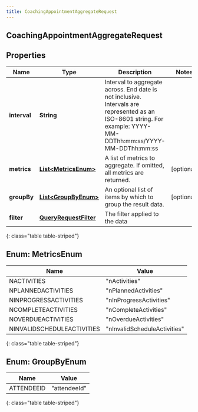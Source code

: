```yaml
---
title: CoachingAppointmentAggregateRequest
---
```


## CoachingAppointmentAggregateRequest

## Properties

| Name         | Type                                                                 | Description                                                                                                                                                    | Notes      |
| ------------ | -------------------------------------------------------------------- | -------------------------------------------------------------------------------------------------------------------------------------------------------------- | ---------- |
| **interval** | <!----><!---->**String**<!---->                                      | Interval to aggregate across. End date is not inclusive. Intervals are represented as an ISO-8601 string. For example: YYYY-MM-DDThh:mm:ss/YYYY-MM-DDThh:mm:ss |            |
| **metrics**  | <!---->[**List&lt;MetricsEnum&gt;**](#MetricsEnum)<!---->            | A list of metrics to aggregate. If omitted, all metrics are returned.                                                                                          | [optional] |
| **groupBy**  | <!---->[**List&lt;GroupByEnum&gt;**](#GroupByEnum)<!---->            | An optional list of items by which to group the result data.                                                                                                   | [optional] |
| **filter**   | <!----><!---->[**QueryRequestFilter**](QueryRequestFilter.md)<!----> | The filter applied to the data                                                                                                                                 |            |

{: class="table table-striped"}

<a name="MetricsEnum"></a>

## Enum: MetricsEnum

| Name                       | Value                                  |
| -------------------------- | -------------------------------------- |
| NACTIVITIES                | &quot;nActivities&quot;                |
| NPLANNEDACTIVITIES         | &quot;nPlannedActivities&quot;         |
| NINPROGRESSACTIVITIES      | &quot;nInProgressActivities&quot;      |
| NCOMPLETEACTIVITIES        | &quot;nCompleteActivities&quot;        |
| NOVERDUEACTIVITIES         | &quot;nOverdueActivities&quot;         |
| NINVALIDSCHEDULEACTIVITIES | &quot;nInvalidScheduleActivities&quot; |

{: class="table table-striped"}

<a name="GroupByEnum"></a>

## Enum: GroupByEnum

| Name       | Value                  |
| ---------- | ---------------------- |
| ATTENDEEID | &quot;attendeeId&quot; |

{: class="table table-striped"}
